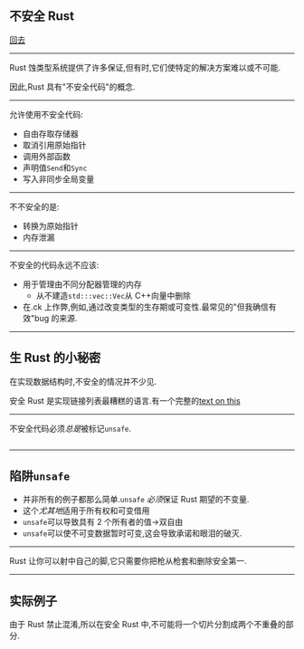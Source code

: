 ## 不安全 Rust

[回去](toc/default.html)

---

Rust 蚀类型系统提供了许多保证,但有时,它们使特定的解决方案难以或不可能.

因此,Rust 具有"不安全代码"的概念.

---

允许使用不安全代码:

- 自由存取存储器
- 取消引用原始指针
- 调用外部函数
- 声明值`Send`和`Sync`
- 写入非同步全局变量

---

不不安全的是:

- 转换为原始指针
- 内存泄漏

---

不安全的代码永远不应该:

- 用于管理由不同分配器管理的内存
  - 从不建造`std:::vec::Vec`从 C++向量中删除
- 在.ck 上作弊,例如,通过改变类型的生存期或可变性.最常见的"但我确信有效"bug 的来源.

---

## 生 Rust 的小秘密

在实现数据结构时,不安全的情况并不少见.

安全 Rust 是实现链接列表最糟糕的语言.有一个完整的[text on this](TODO:%20Link)

---

不安全代码必须*总是*被标记`unsafe`.

<pre><code data-source="chapters/shared/code/unsafe/1.rs" data-trim="hljs rust" class="lang-rust"></code></pre>

---

## 陷阱`unsafe`

- 并非所有的例子都那么简单.`unsafe` *必须*保证 Rust 期望的不变量.
- 这个*尤其地*适用于所有权和可变借用
- `unsafe`可以导致具有 2 个所有者的值->双自由
- `unsafe`可以使不可变数据暂时可变,这会导致承诺和眼泪的破灭.

---

Rust 让你可以射中自己的脚,它只需要你把枪从枪套和删除安全第一.

---

## 实际例子

由于 Rust 禁止混淆,所以在安全 Rust 中,不可能将一个切片分割成两个不重叠的部分.

<pre><code data-source="chapters/shared/code/unsafe/2.rs" data-trim="hljs rust"></code></pre>
